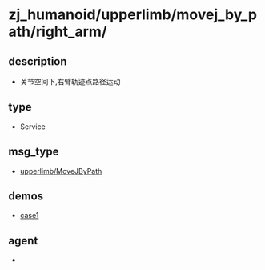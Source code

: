 
# zj_humanoid/upperlimb/movej_by_path/right_arm/

## description
- 关节空间下,右臂轨迹点路径运动


## type
- Service

## msg_type
- [upperlimb/MoveJByPath](../../../../zj_humanoid_types.md#upperlimb/MoveJByPath)

## demos
- [case1](./case1.yaml)


## agent
- 


